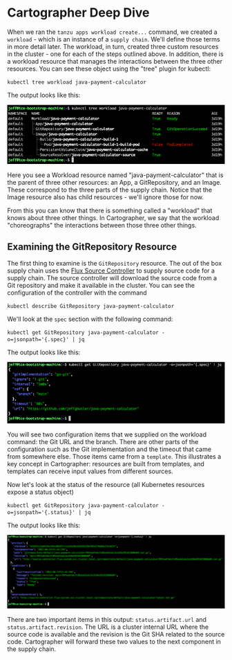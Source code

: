 # Cartographer Deep Dive

When we ran the `tanzu apps workload create...` command, we created a `workload` - which
is an instance of a `supply chain`. We'll define those terms in more detail later. The workload, in turn,
created three custom resources in the cluster - one for each of the steps outlined above.
In addition, there is a workload resource that manages the interactions between the three other
resources. You can see these object using the "tree" plugin for kubectl:

```shell
kubectl tree workload java-payment-calculator
```

The output looks like this:

![Workload Tree](images/WorkloadTree.png)

Here you see a Workload resource named "java-payment-calculator" that is the parent of three other resources:
an App, a GitRepository, and an Image. These correspond to the three parts of the supply chain. Notice
that the Image resource also has child resources - we'll ignore those for now.

From this you can know that there is something called a "workload" that knows about three other things.
In Cartographer, we say that the workload "choreographs" the interactions between those three other things.

## Examining the GitRepository Resource

The first thing to examine is the `GitRepository` resource. The out of the box supply chain uses the
[Flux Source Controller](https://fluxcd.io/docs/components/source/) to supply source code for a supply chain.
The source controller will download the source code from a Git repository and make it available in the cluster.
You can see the configuration of the controller with the command

```shell
kubectl describe GitRepository java-payment-calculator
```

We'll look at the `spec` section with the following command:

```shell
kubectl get GitRepository java-payment-calculator -o=jsonpath='{.spec}' | jq
```

The output looks like this:

![Flux Configuration](images/FluxConfiguration.png)

You will see two configuration items that we supplied on the workload command: the Git URL and the branch.
There are other parts of the configuration such as the Git implementation and the timeout that came from 
somewhere else. Those items came from a `template`. This illustrates a key concept in Cartographer: resources
are built from templates, and templates can receive input values from different sources.

Now let's look at the status of the resource (all Kubernetes resources expose a status object)

```shell
kubectl get GitRepository java-payment-calculator -o=jsonpath='{.status}' | jq
```

The output looks like this:

![Flux Status](images/FluxStatus.png)

There are two important items in this output: `status.artifact.url` and `status.artifact.revision`. The URL
is a cluster internal URL where the source code is available and the revision is the Git SHA related to the source code.
Cartographer will forward these two values to the next component in the supply chain.